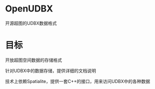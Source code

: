 # OpenUDBX
开源超图的UDBX数据格式

# 目标

开放超图空间数据的存储格式

针对UDBX中的数据存储，提供详细的文档说明

技术上依赖Spatialite，提供一套C++的接口，用来访问UDBX中的各种数据
